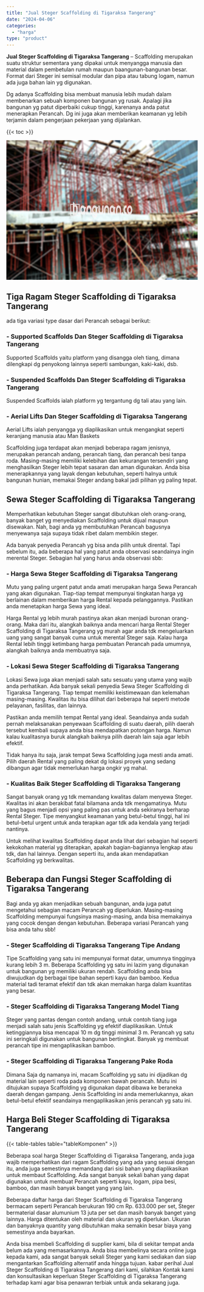 ```yaml
---
title: "Jual Steger Scaffolding di Tigaraksa Tangerang"
date: "2024-04-06"
categories: 
  - "harga"
type: "product"
---
```


**Jual Steger Scaffolding di Tigaraksa Tangerang** – Scaffolding merupakan suatu struktur sementara yang dipakai untuk menyangga manusia dan material dalam pembetulan rumah maupun baangunan-bangunan besar. Format dari Steger ini semisal modular dan pipa atau tabung logam, namun ada juga bahan lain yg digunakan.

Dg adanya Scaffolding bisa membuat manusia lebih mudah dalam membenarkan sebuah komponen bangunan yg rusak. Apalagi jika bangunan yg patut diperbaiki cukup tinggi, karenanya anda patut menerapkan Perancah. Dg ini juga akan memberikan keamanan yg lebih terjamin dalam pengerjaan pekerjaan yang dijalankan.

{{< toc >}}

![Jual Steger Scaffolding di Tigaraksa Tangerang](/images/sewa-scaffolding-steger-23.png)

## Tiga Ragam Steger Scaffolding di Tigaraksa Tangerang

ada tiga variasi type dasar dari Perancah sebagai berikut:

### \- Supported Scaffolds Dan Steger Scaffolding di Tigaraksa Tangerang

Supported Scaffolds yaitu platform yang disangga oleh tiang, dimana dilengkapi dg penyokong lainnya seperti sambungan, kaki-kaki, dsb.

### \- Suspended Scaffolds Dan Steger Scaffolding di Tigaraksa Tangerang

Suspended Scaffolds ialah platform yg tergantung dg tali atau yang lain.

### \- Aerial Lifts Dan Steger Scaffolding di Tigaraksa Tangerang

Aerial Lifts ialah penyangga yg diaplikasikan untuk mengangkat seperti keranjang manusia atau Man Baskets

Scaffolding juga terdapat akan menjadi beberapa ragam jenisnya, merupakan perancah andang, perancah tiang, dan perancah besi tanpa roda. Masing-masing memiliki kelebihan dan kekurangan tersendiri yang menghasilkan Steger lebih tepat sasaran dan aman digunakan. Anda bisa menerapkannya yang layak dengan kebutuhan, seperti halnya untuk bangunan hunian, memakai Steger andang bakal jadi pilihan yg paling tepat.

## Sewa Steger Scaffolding di Tigaraksa Tangerang

Memperhatikan kebutuhan Steger sangat dibutuhkan oleh orang-orang, banyak banget yg menyediakan Scaffolding untuk dijual maupun disewakan. Nah, bagi anda yg membutuhkan Perancah bagusnya menyewanya saja supaya tidak ribet dalam membikin steger.

Ada banyak penyedia Perancah yg bisa anda pilih untuk dirental. Tapi sebelum itu, ada beberapa hal yang patut anda observasi seandainya ingin merental Steger. Sebagian hal yang harus anda observasi sbb:

### \- Harga Sewa Steger Scaffolding di Tigaraksa Tangerang

Mutu yang paling urgent patut anda amati merupakan harga Sewa Perancah yang akan digunakan. Tiap-tiap tempat mempunyai tingkatan harga yg berlainan dalam memberikan harga Rental kepada pelanggannya. Pastikan anda menetapkan harga Sewa yang ideal.

Harga Rental yg lebih murah pastinya akan akan menjadi buronan orang-orang. Maka dari itu, alangkah baiknya anda mencari harga Rental Steger Scaffolding di Tigaraksa Tangerang yg murah agar anda tdk mengeluarkan uang yang sangat banyak cuma untuk merental Steger saja. Kalau harga Rental lebih tinggi ketimbang harga pembuatan Perancah pada umumnya, alangkah baiknya anda membuatnya saja.

### \- Lokasi Sewa Steger Scaffolding di Tigaraksa Tangerang

Lokasi Sewa juga akan menjadi salah satu sesuatu yang utama yang wajib anda perhatikan. Ada banyak sekali penyedia Sewa Steger Scaffolding di Tigaraksa Tangerang. Tiap tempat memiliki keistimewaan dan kelemahan masing-masing. Kwalitas itu bisa dilihat dari beberapa hal seperti metode pelayanan, fasilitas, dan lainnya.

Pastikan anda memilih tempat Rental yang ideal. Seandainya anda sudah pernah melaksanakan penyewaan Scaffolding di suatu daerah, pilih daerah tersebut kembali supaya anda bisa mendapatkan potongan harga. Namun kalau kualitasnya buruk alangkah baiknya pilih daerah lain saja agar lebih efektif.

Tidak hanya itu saja, jarak tempat Sewa Scaffolding juga mesti anda amati. Pilih daerah Rental yang paling dekat dg lokasi proyek yang sedang dibangun agar tidak memerlukan harga ongkir yg mahal.

### \- Kualitas Baik Steger Scaffolding di Tigaraksa Tangerang

Sangat banyak orang yg tdk memandang kwalitas dalam menyewa Steger. Kwalitas ini akan berakibat fatal bilamana anda tdk mengamatinya. Mutu yang bagus menjadi opsi yang paling pas untuk anda sekiranya berharap Rental Steger. Tipe menyangkut keamanan yang betul-betul tinggi, hal ini betul-betul urgent untuk anda terapkan agar tdk ada kendala yang terjadi nantinya.

Untuk melihat kwalitas Scaffolding dapat anda lihat dari sebagian hal seperti kekokohan material yg diterapkan, apakah bagian-bagiannya lengkap atau tdk, dan hal lainnya. Dengan seperti itu, anda akan mendapatkan Scaffolding yg berkwalitas.

## Beberapa dan Fungsi Steger Scaffolding di Tigaraksa Tangerang

Bagi anda yg akan menjadikan sebuah bangunan, anda juga patut mengetahui sebagian macam Perancah yg diperlukan. Masing-masing Scaffolding mempunyai fungsinya masing-masing, anda bisa memakainya yang cocok dengan dengan kebutuhan. Beberapa variasi Perancah yang bisa anda tahu sbb!

### \- Steger Scaffolding di Tigaraksa Tangerang Tipe Andang

Tipe Scaffolding yang satu ini mempunyai format datar, umumnya tingginya kurang lebih 3 m. Beberapa Scaffolding yg satu ini lazim yang digunakan untuk bangunan yg memiliki ukuran rendah. Scaffolding anda bisa diwujudkan dg berbagai tipe bahan seperti kayu dan bamboo. Kedua material tadi teramat efektif dan tdk akan memakan harga dalam kuantitas yang besar.

### \- Steger Scaffolding di Tigaraksa Tangerang Model Tiang

Steger yang pantas dengan contoh andang, untuk contoh tiang juga menjadi salah satu jenis Scaffolding yg efektif diaplikasikan. Untuk ketinggiannya bisa mencapai 10 m dg tinggi minimal 3 m. Perancah yg satu ini seringkali digunakan untuk bangunan bertingkat. Banyak yg membuat perancah tipe ini mengaplikasikan bamboo.

### \- Steger Scaffolding di Tigaraksa Tangerang Pake Roda

Dimana Saja dg namanya ini, macam Scaffolding yg satu ini dijadikan dg material lain seperti roda pada komponen bawah perancah. Mutu ini ditujukan supaya Scaffolding yg digunakan dapat dibawa ke beraneka daerah dengan gampang. Jenis Scaffolding ini anda memerlukannya, akan betul-betul efektif seandainya mengaplikasikan jenis perancah yg satu ini.

## Harga Beli Steger Scaffolding di Tigaraksa Tangerang

{{< table-tables table="tableKomponen" >}}

Beberapa soal harga Steger Scaffolding di Tigaraksa Tangerang, anda juga wajib memperhatikan dari ragam Scaffolding yang ada yang sesuai dengan itu, anda juga semestinya memandang dari sisi bahan yang diaplikasikan untuk membaut Scaffolding. Ada sangat banyak sekali bahan yang dapat digunakan untuk membuat Perancah seperti kayu, logam, pipa besi, bamboo, dan masih banyak banget yang yang lain.

Beberapa daftar harga dari Steger Scaffolding di Tigaraksa Tangerang bermacam seperti Perancah berukuran 190 cm Rp. 633.000 per set, Steger bermaterial dasar alumunium 13 juta per set dan masih banyak banget yang lainnya. Harga ditentukan oleh material dan ukuran yg diperlukan. Ukuran dan banyaknya quantity yang dibutuhkan maka semakin besar biaya yang semestinya anda bayarkan.

Anda bisa membeli Scaffolding di supplier kami, bila di sekitar tempat anda belum ada yang memasarkannya. Anda bisa membelinya secara online juga kepada kami, ada sangat banyak sekali Steger yang kami sediakan dan siap mengantarkan Scaffolding alternatif anda hingga tujuan. kabar perihal Jual Steger Scaffolding di Tigaraksa Tangerang dari kami, silahkan Kontak kami dan konsultasikan keperluan Steger Scaffolding di Tigaraksa Tangerang terhadap kami agar bisa penawran terbiak untuk anda sekarang juga.
